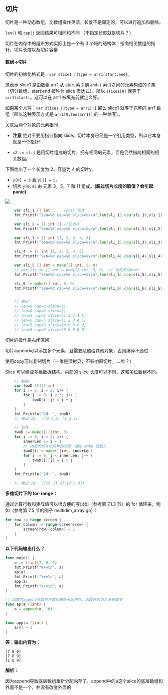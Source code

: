 

## 切片

切片是一种动态数组，比数组操作灵活，长度不是固定的，可以进行追加和删除。

`len()` 和 `cap()` 返回结果可相同和不同 （不指定长度就是切片？）

切片在内存中的组织方式实际上是一个有 3 个域的结构体：指向相关数组的指针，切片长度以及切片容量

#### 数组->切片

切片的初始化格式是：`var slice1 []type = arr1[start:end]`。

这表示 slice1 是由数组 arr1 从 start 索引到 `end-1` 索引之间的元素构成的子集（切分数组，start:end 被称为 slice 表达式）。所以 `slice1[0]` 就等于 `arr1[start]`。这可以在 arr1 被填充前就定义好。

如果某个人写：`var slice1 []type = arr1[:]` 那么 slice1 就等于完整的 arr1 数组（所以这种表示方式是 `arr1[0:len(arr1)]` 的一种缩写）。

关联后两个对象的元素相同



- **注意** 绝对不要用指针指向 slice。切片本身已经是一个引用类型，所以它本身就是一个指针!!

- `s2 := s[:]` 是用切片组成的切片，拥有相同的元素，但是仍然指向相同的相关数组。

下图给出了一个长度为 2，容量为 4 的切片y。

- `y[0] = 3` 且 `y[1] = 5`。
- 切片 `y[0:4]` 由 元素 3，5，7 和 11 组成。**(超过切片长度的取值？会引起panic)**

![](/home/panocom/node/daily_note/go/image/7.2_fig7.2.png)

```go
	var sli_1 [] int      //nil 切片
	fmt.Printf("len=%d cap=%d slice=%v\n",len(sli_1),cap(sli_1),sli_1)

	var sli_2 = [] int {} //空切片
	fmt.Printf("len=%d cap=%d slice=%v\n",len(sli_1),cap(sli_2),sli_2)

	var sli_3 = [] int {1, 2, 3, 4, 5}
	fmt.Printf("len=%d cap=%d slice=%v\n",len(sli_3),cap(sli_3),sli_3)

	sli_4 := [] int {1, 2, 3, 4, 5}
	fmt.Printf("len=%d cap=%d slice=%v\n",len(sli_4),cap(sli_4),sli_4)

	var sli_5 [] int = make([] int, 5, 8)
	// var sli_5e [] int = new([] int, 5, 8)  // 切片无法new?
	fmt.Printf("len=%d cap=%d slice=%v\n",len(sli_5),cap(sli_5),sli_5)

	sli_6 := make([] int, 5, 9)
	fmt.Printf("len=%d cap=%d slice=%v\n",len(sli_6),cap(sli_6),sli_6)


	// 输出
	// len=0 cap=0 slice=[]
	// len=0 cap=0 slice=[]
	// len=5 cap=5 slice=[1 2 3 4 5]
	// len=5 cap=5 slice=[1 2 3 4 5]
	// len=5 cap=8 slice=[0 0 0 0 0]
    // len=5 cap=9 slice=[0 0 0 0 0]
```

切片的操作是右闭区间

切片append可以添加多个元素，且需要赋值给其他对象，否则编译不通过

使用copy可以复制切片（一维是深拷贝，不影响原切片，二维？）

Slice 可以组成多维数据结构。内部的 slice 长度可以不同，这和多位数组不同。

```go
	// 数组-
	var twoD [2][3]int
    for i := 0; i < 2; i++ {
        for j := 0; j < 3; j++ {
            twoD[i][j] = i + j
        }
    }
    fmt.Println("2d: ", twoD)	
	// 输出 2d:  [[0 1 2] [1 2 3]]

	// 切片
	twoD := make([][]int, 3)
    for i := 0; i < 3; i++ {
        innerLen := i + 1
        // 内层的切片必须单独分配（通过 make 函数）。
        twoD[i] = make([]int, innerLen)
        for j := 0; j < innerLen; j++ {
            twoD[i][j] = i + j
        }
    }
    fmt.Println("2d: ", twoD)

	// 输出 2d:  [[0] [1 2] [2 3 4]]
```



**多维切片下的 for-range：**

通过计算行数和矩阵值可以很方便的写出如（参考第 7.1.3 节）的 for 循环来，例如（参考第 7.5 节的例子 multidim_array.go）：

```go
for row := range screen {
	for column := range screen[row] {
		screen[row][column] = 1
	}
}
```



**以下代码输出什么？**

```go
func main() {
    a := []int{7, 8, 9}
    fmt.Printf("%+v\n", a)
    ap(a)
    fmt.Printf("%+v\n", a)
    app(a)
    fmt.Printf("%+v\n", a)
}

// 函数内append导致地产数组重新分配内存，函数外的切片没有改变
func ap(a []int) {
    a = append(a, 10)
}

func app(a []int) {
    a[0] = 1
}
```

**答：输出内容为：**

```
[7 8 9]
[7 8 9]
[1 8 9]
```

**解析：**

因为append导致底层数组重新分配内存了，append中的a这个alice的底层数组和外面不是一个，并没有改变外面的
